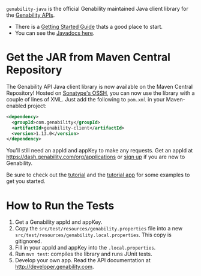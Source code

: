 `genability-java` is the official Genability maintained Java client library for the [Genability APIs](http://developer.genability.com).

* There is a [Getting Started Guide](http://genability.github.io/genability-java/tutorial.html) thats a good place to start.
* You can see the [Javadocs here](http://genability.github.io/genability-java/javadoc/).

# Get the JAR from Maven Central Repository
The Genability API Java client library is now available on the Maven Central Repository! Hosted on [Sonatype's OSSH](https://oss.sonatype.org/), you can now use the library with a couple of lines of XML. Just add the following to `pom.xml` in your Maven-enabled project:

```xml
<dependency>
  <groupId>com.genability</groupId>
  <artifactId>genability-client</artifactId>
  <version>1.13.0</version>
</dependency>
```

You'll still need an appId and appKey to make any requests. Get an appId at https://dash.genability.com/org/applications or [sign up](https://dash.genability.com/signup) if you are new to Genability.

Be sure to check out the [tutorial](http://genability.github.io/genability-java/tutorial.html) and the [tutorial app](https://github.com/Genability/java-client-tutorial) for some examples to get you started.

# How to Run the Tests
1. Get a Genability appId and appKey.
2. Copy the `src/test/resources/genability.properties` file into a new `src/test/resources/genability.local.properties`. This copy is gitignored.
3. Fill in your appId and appKey into the `.local.properties`.
4. Run `mvn test`: compiles the library and runs JUnit tests.
5. Develop your own app. Read the API documentation at http://developer.genability.com.
